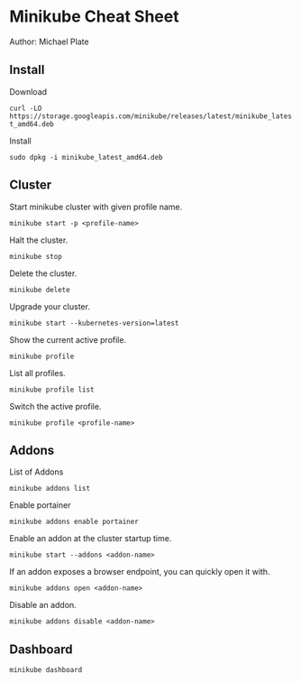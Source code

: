 # Minikube Cheat Sheet

Author: Michael Plate

## Install

Download 

`curl -LO https://storage.googleapis.com/minikube/releases/latest/minikube_latest_amd64.deb`

Install 

`sudo dpkg -i minikube_latest_amd64.deb`

## Cluster

Start minikube cluster with given profile name.

`minikube start -p <profile-name>`

Halt the cluster.

`minikube stop`

Delete the cluster.

`minikube delete`

Upgrade your cluster.

`minikube start --kubernetes-version=latest`

Show the current active profile.

`minikube profile`

List all profiles.

`minikube profile list`

Switch the active profile.

`minikube profile <profile-name>`

## Addons

List of Addons

`minikube addons list`

Enable portainer

`minikube addons enable portainer`

Enable an addon at the cluster startup time.

`minikube start --addons <addon-name>`

If an addon exposes a browser endpoint, you can quickly open it with.

`minikube addons open <addon-name>`

Disable an addon.

`minikube addons disable <addon-name>`

## Dashboard

`minikube dashboard`